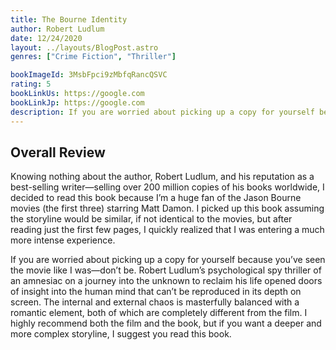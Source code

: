 ```yaml
---
title: The Bourne Identity
author: Robert Ludlum
date: 12/24/2020
layout: ../layouts/BlogPost.astro
genres: ["Crime Fiction", "Thriller"]

bookImageId: 3MsbFpci9zMbfqRancQSVC
rating: 5
bookLinkUs: https://google.com
bookLinkJp: https://google.com
description: If you are worried about picking up a copy for yourself because you’ve seen the movie like I was—don’t be. Robert Ludlum’s psychological spy thriller of an amnesiac on a journey into the unknown to reclaim his life opened doors of insight into the human mind that can’t be reproduced in its depth on screen. The internal and external chaos is masterfully balanced with a romantic element, both of which are completely different from the film. I highly recommend both the film and the book, but if you want a deeper and more complex storyline, I suggest you read this book.
---
```


## Overall Review

Knowing nothing about the author, Robert Ludlum, and his reputation as a best-selling writer—selling over 200 million copies of his books worldwide, I decided to read this book because I’m a huge fan of the Jason Bourne movies (the first three) starring Matt Damon. I picked up this book assuming the storyline would be similar, if not identical to the movies, but after reading just the first few pages, I quickly realized that I was entering a much more intense experience.

If you are worried about picking up a copy for yourself because you’ve seen the movie like I was—don’t be. Robert Ludlum’s psychological spy thriller of an amnesiac on a journey into the unknown to reclaim his life opened doors of insight into the human mind that can’t be reproduced in its depth on screen. The internal and external chaos is masterfully balanced with a romantic element, both of which are completely different from the film. I highly recommend both the film and the book, but if you want a deeper and more complex storyline, I suggest you read this book.
